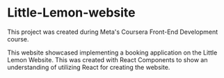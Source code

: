 # Little-Lemon-website
This project was created during Meta's Coursera Front-End Development course.

This website showcased implementing a booking application on the Little Lemon Website. This was created with React Components to show an understanding of utilizing React for creating the website. 
